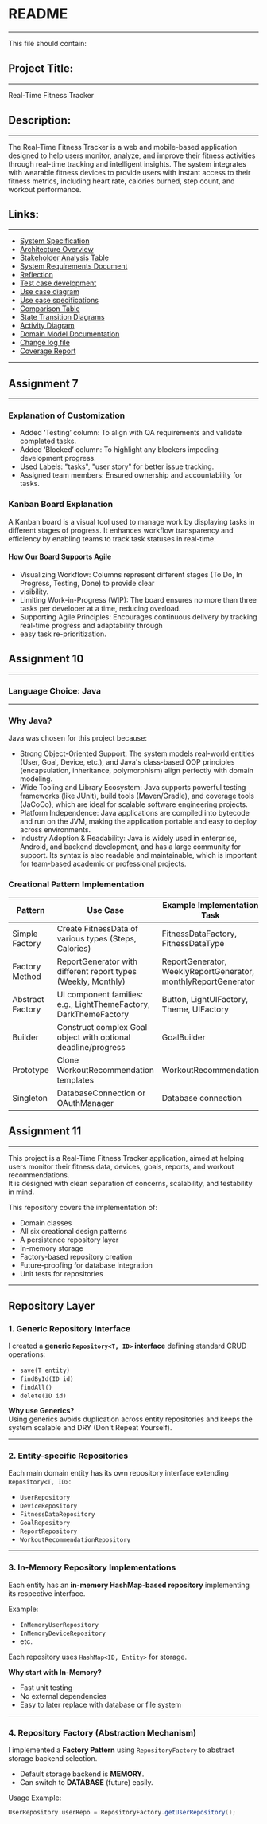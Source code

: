 # README
___
This file should contain:

## Project Title:
___
Real-Time Fitness Tracker
## Description:
___
<p>The Real-Time Fitness Tracker is a web and mobile-based application designed to help users monitor, analyze, and 
improve their fitness activities through real-time tracking and intelligent insights. The system integrates with 
wearable fitness devices to provide users with instant access to their fitness metrics, including heart rate, calories 
burned, step count, and workout performance.</p>

## Links:
___

- [System Specification](SPECIFICATION.md)
- [Architecture Overview](ARCHITECTURE.md)
- [Stakeholder Analysis Table](Stakeholder_Analysis_Table.md)
- [System Requirements Document](System_Requirements_Document.md)
- [Reflection](Reflection.md)
- [Test case development](Test-Case-Development.md)
- [Use case diagram](Use_Case_Diagram.md)
- [Use case specifications](Use_Case_Specifications.md)
- [Comparison Table](Comparison-Table.md)
- [State Transition Diagrams](State-Transition-Diagrams.md)
- [Activity Diagram](Activity-Diagrams.md)
- [Domain Model Documentation](Domain_Model_Documentation.md)
- [Change log file](CHANGELOG.md)
- [Coverage Report](Coverage_Report.md)

___

## Assignment 7
___
### Explanation of Customization
* Added ‘Testing’ column: To align with QA requirements and validate completed tasks.
* Added ‘Blocked’ column: To highlight any blockers impeding development progress.
* Used Labels: "tasks", "user story" for better issue tracking.
* Assigned team members: Ensured ownership and accountability for tasks.

### Kanban Board Explanation
<p>A Kanban board is a visual tool used to manage work by displaying tasks in different stages of progress. 
It enhances workflow transparency and efficiency by enabling teams to track task statuses in real-time.</p>

#### How Our Board Supports Agile
* Visualizing Workflow: Columns represent different stages (To Do, In Progress, Testing, Done) to provide clear
* visibility.
* Limiting Work-in-Progress (WIP): The board ensures no more than three tasks per developer at a time, reducing overload.
* Supporting Agile Principles: Encourages continuous delivery by tracking real-time progress and adaptability through
* easy task re-prioritization.

## Assignment 10
___
### Language Choice: Java
___
### Why Java?
Java was chosen for this project because:
* Strong Object-Oriented Support: The system models real-world entities (User, Goal, Device, etc.), and Java's class-based OOP principles (encapsulation, inheritance, polymorphism) align perfectly with domain modeling. 
* Wide Tooling and Library Ecosystem: Java supports powerful testing frameworks (like JUnit), build tools (Maven/Gradle), and coverage tools (JaCoCo), which are ideal for scalable software engineering projects.
* Platform Independence: Java applications are compiled into bytecode and run on the JVM, making the application portable and easy to deploy across environments.
* Industry Adoption & Readability: Java is widely used in enterprise, Android, and backend development, and has a large community for support. Its syntax is also readable and maintainable, which is important for team-based academic or professional projects.

### Creational Pattern Implementation

|Pattern|Use Case| Example Implementation Task                                    |
|---|---|----------------------------------------------------------------|
|Simple Factory|Create FitnessData of various types (Steps, Calories)| FitnessDataFactory, FitnessDataType                            |
|Factory Method|ReportGenerator with different report types (Weekly, Monthly)| ReportGenerator, WeeklyReportGenerator, monthlyReportGenerator |
|Abstract Factory|UI component families: e.g., LightThemeFactory, DarkThemeFactory| Button, LightUIFactory, Theme, UIFactory                       |
|Builder|Construct complex Goal object with optional deadline/progress| GoalBuilder                                                    |
|Prototype|Clone WorkoutRecommendation templates| WorkoutRecommendation                                          |
|Singleton|DatabaseConnection or OAuthManager| Database connection                                            |

## Assignment 11
___

This project is a Real-Time Fitness Tracker application, aimed at helping users monitor their fitness data, devices, goals, reports, and workout recommendations.  
It is designed with clean separation of concerns, scalability, and testability in mind.

This repository covers the implementation of:
- Domain classes
- All six creational design patterns
- A persistence repository layer
- In-memory storage
- Factory-based repository creation
- Future-proofing for database integration
- Unit tests for repositories

---

## Repository Layer

### 1. Generic Repository Interface
 I created a **generic `Repository<T, ID>` interface** defining standard CRUD operations:
- `save(T entity)`
- `findById(ID id)`
- `findAll()`
- `delete(ID id)`

 **Why use Generics?**  
Using generics avoids duplication across entity repositories and keeps the system scalable and DRY (Don't Repeat Yourself).


---

### 2. Entity-specific Repositories

Each main domain entity has its own repository interface extending `Repository<T, ID>`:

- `UserRepository`
- `DeviceRepository`
- `FitnessDataRepository`
- `GoalRepository`
- `ReportRepository`
- `WorkoutRecommendationRepository`


---

### 3. In-Memory Repository Implementations

Each entity has an **in-memory HashMap-based repository** implementing its respective interface.

Example:
- `InMemoryUserRepository`
- `InMemoryDeviceRepository`
- etc.

Each repository uses `HashMap<ID, Entity>` for storage.


**Why start with In-Memory?**
- Fast unit testing
- No external dependencies
- Easy to later replace with database or file system

---

### 4. Repository Factory (Abstraction Mechanism)

I implemented a **Factory Pattern** using `RepositoryFactory` to abstract storage backend selection.

- Default storage backend is **MEMORY**.
- Can switch to **DATABASE** (future) easily.

Usage Example:

```java
UserRepository userRepo = RepositoryFactory.getUserRepository();
 
